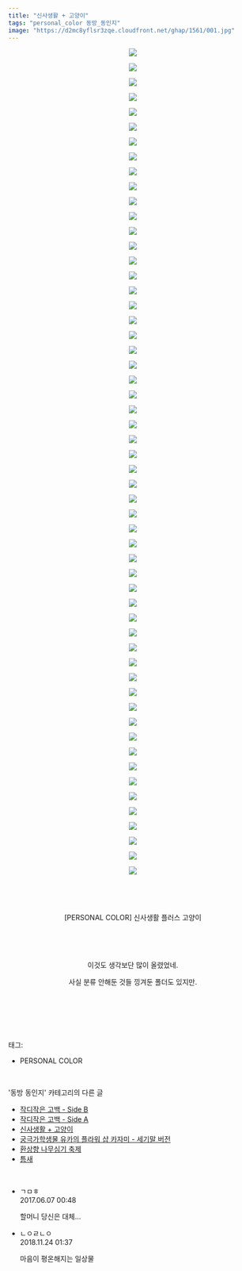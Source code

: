 ```yaml
---
title: "신사생활 + 고양이"
tags: "personal_color 동방_동인지"
image: "https://d2mc8yflsr3zqe.cloudfront.net/ghap/1561/001.jpg"
---
```

<div class="article">
<p style="text-align: center; clear: none; float: none;"><img src="{{ site.imgserver2 }}/ghap/1561/001.jpg"/></p>
<p style="text-align: center; clear: none; float: none;"><img src="{{ site.imgserver2 }}/ghap/1561/002.jpg"/></p>
<p style="text-align: center; clear: none; float: none;"><img src="{{ site.imgserver2 }}/ghap/1561/003.jpg"/></p>
<p style="text-align: center; clear: none; float: none;"><img src="{{ site.imgserver2 }}/ghap/1561/004.jpg"/></p>
<p style="text-align: center; clear: none; float: none;"><img src="{{ site.imgserver2 }}/ghap/1561/005.jpg"/></p>
<p style="text-align: center; clear: none; float: none;"><img src="{{ site.imgserver2 }}/ghap/1561/006.jpg"/></p>
<p style="text-align: center; clear: none; float: none;"><img src="{{ site.imgserver2 }}/ghap/1561/007.jpg"/></p>
<p style="text-align: center; clear: none; float: none;"><img src="{{ site.imgserver2 }}/ghap/1561/008.jpg"/></p>
<p style="text-align: center; clear: none; float: none;"><img src="{{ site.imgserver2 }}/ghap/1561/009.jpg"/></p>
<p style="text-align: center; clear: none; float: none;"><img src="{{ site.imgserver2 }}/ghap/1561/010.jpg"/></p>
<p style="text-align: center; clear: none; float: none;"><img src="{{ site.imgserver2 }}/ghap/1561/011.jpg"/></p>
<p style="text-align: center; clear: none; float: none;"><img src="{{ site.imgserver2 }}/ghap/1561/012.jpg"/></p>
<p style="text-align: center; clear: none; float: none;"><img src="{{ site.imgserver2 }}/ghap/1561/013.jpg"/></p>
<p style="text-align: center; clear: none; float: none;"><img src="{{ site.imgserver2 }}/ghap/1561/014.jpg"/></p>
<p style="text-align: center; clear: none; float: none;"><img src="{{ site.imgserver2 }}/ghap/1561/015.jpg"/></p>
<p style="text-align: center; clear: none; float: none;"><img src="{{ site.imgserver2 }}/ghap/1561/016.jpg"/></p>
<p style="text-align: center; clear: none; float: none;"><img src="{{ site.imgserver2 }}/ghap/1561/017.jpg"/></p>
<p style="text-align: center; clear: none; float: none;"><img src="{{ site.imgserver2 }}/ghap/1561/018.jpg"/></p>
<p style="text-align: center; clear: none; float: none;"><img src="{{ site.imgserver2 }}/ghap/1561/019.jpg"/></p>
<p style="text-align: center; clear: none; float: none;"><img src="{{ site.imgserver2 }}/ghap/1561/020.jpg"/></p>
<p style="text-align: center; clear: none; float: none;"><img src="{{ site.imgserver2 }}/ghap/1561/021.jpg"/></p>
<p style="text-align: center; clear: none; float: none;"><img src="{{ site.imgserver2 }}/ghap/1561/022.jpg"/></p>
<p style="text-align: center; clear: none; float: none;"><img src="{{ site.imgserver2 }}/ghap/1561/023.jpg"/></p>
<p style="text-align: center; clear: none; float: none;"><img src="{{ site.imgserver2 }}/ghap/1561/024.jpg"/></p>
<p style="text-align: center; clear: none; float: none;"><img src="{{ site.imgserver2 }}/ghap/1561/025.jpg"/></p>
<p style="text-align: center; clear: none; float: none;"><img src="{{ site.imgserver2 }}/ghap/1561/026.jpg"/></p>
<p style="text-align: center; clear: none; float: none;"><img src="{{ site.imgserver2 }}/ghap/1561/027.jpg"/></p>
<p style="text-align: center; clear: none; float: none;"><img src="{{ site.imgserver2 }}/ghap/1561/028.jpg"/></p>
<p style="text-align: center; clear: none; float: none;"><img src="{{ site.imgserver2 }}/ghap/1561/029.jpg"/></p>
<p style="text-align: center; clear: none; float: none;"><img src="{{ site.imgserver2 }}/ghap/1561/030.jpg"/></p>
<p style="text-align: center; clear: none; float: none;"><img src="{{ site.imgserver2 }}/ghap/1561/031.jpg"/></p>
<p style="text-align: center; clear: none; float: none;"><img src="{{ site.imgserver2 }}/ghap/1561/032.jpg"/></p>
<p style="text-align: center; clear: none; float: none;"><img src="{{ site.imgserver2 }}/ghap/1561/033.jpg"/></p>
<p style="text-align: center; clear: none; float: none;"><img src="{{ site.imgserver2 }}/ghap/1561/034.jpg"/></p>
<p style="text-align: center; clear: none; float: none;"><img src="{{ site.imgserver2 }}/ghap/1561/035.jpg"/></p>
<p style="text-align: center; clear: none; float: none;"><img src="{{ site.imgserver2 }}/ghap/1561/036.jpg"/></p>
<p style="text-align: center; clear: none; float: none;"><img src="{{ site.imgserver2 }}/ghap/1561/037.jpg"/></p>
<p style="text-align: center; clear: none; float: none;"><img src="{{ site.imgserver2 }}/ghap/1561/038.jpg"/></p>
<p style="text-align: center; clear: none; float: none;"><img src="{{ site.imgserver2 }}/ghap/1561/039.jpg"/></p>
<p style="text-align: center; clear: none; float: none;"><img src="{{ site.imgserver2 }}/ghap/1561/040.jpg"/></p>
<p style="text-align: center; clear: none; float: none;"><img src="{{ site.imgserver2 }}/ghap/1561/041.jpg"/></p>
<p style="text-align: center; clear: none; float: none;"><img src="{{ site.imgserver2 }}/ghap/1561/042.jpg"/></p>
<p style="text-align: center; clear: none; float: none;"><img src="{{ site.imgserver2 }}/ghap/1561/043.jpg"/></p>
<p style="text-align: center; clear: none; float: none;"><img src="{{ site.imgserver2 }}/ghap/1561/044.jpg"/></p>
<p style="text-align: center; clear: none; float: none;"><img src="{{ site.imgserver2 }}/ghap/1561/045.jpg"/></p>
<p style="text-align: center; clear: none; float: none;"><img src="{{ site.imgserver2 }}/ghap/1561/046.jpg"/></p>
<p style="text-align: center; clear: none; float: none;"><img src="{{ site.imgserver2 }}/ghap/1561/047.jpg"/></p>
<p style="text-align: center; clear: none; float: none;"><img src="{{ site.imgserver2 }}/ghap/1561/048.jpg"/></p>
<p style="text-align: center; clear: none; float: none;"><img src="{{ site.imgserver2 }}/ghap/1561/049.jpg"/></p>
<p style="text-align: center; clear: none; float: none;"><img src="{{ site.imgserver2 }}/ghap/1561/050.jpg"/></p>
<p style="text-align: center; clear: none; float: none;"><img src="{{ site.imgserver2 }}/ghap/1561/051.jpg"/></p>
<p style="text-align: center; clear: none; float: none;"><img src="{{ site.imgserver2 }}/ghap/1561/052.jpg"/></p>
<p style="text-align: center; clear: none; float: none;"><img src="{{ site.imgserver2 }}/ghap/1561/053.jpg"/></p>
<p style="text-align: center; clear: none; float: none;"><img src="{{ site.imgserver2 }}/ghap/1561/054.jpg"/></p>
<p style="text-align: center; clear: none; float: none;"><img src="{{ site.imgserver2 }}/ghap/1561/055.jpg"/></p>
<p style="text-align: center; clear: none; float: none;"><img src="{{ site.imgserver2 }}/ghap/1561/056.jpg"/></p>
<p style="text-align: center; clear: none; float: none;"><br/></p>
<p style="text-align: center; clear: none; float: none;"><br/></p>
<p style="text-align: center; clear: none; float: none;">[PERSONAL COLOR] 신사생활 플러스 고양이</p>
<p style="text-align: center; clear: none; float: none;"><br/></p>
<p style="text-align: center; clear: none; float: none;"><br/></p>
<p style="text-align: center; clear: none; float: none;">이것도 생각보단 많이 올렸었네.</p>
<p style="text-align: center; clear: none; float: none;">사실 분류 안해둔 것들 낑겨둔 폴더도 있지만.</p>
<p style="text-align: center; clear: none; float: none;"><br/></p>
<p><br/></p>
</div><br/>
<div class="tagTrail">
<p>태그: </p>
<ul>
<li>PERSONAL COLOR</li>
</ul>
</div><br/>
<div class="another">
<p>'동방 동인지' 카테고리의 다른 글</p>
<ul>
<li><a href="/ghap_1563">작디작은 고백 - Side B</a></li>
<li><a href="/ghap_1562">작디작은 고백 - Side A</a></li>
<li><a href="/ghap_1561">신사생활 + 고양이</a></li>
<li><a href="/ghap_1560">궁극가학생물 유카의 플라워 샵 카자미 - 세기말 버전</a></li>
<li><a href="/ghap_1559">환상향 나무심기 축제</a></li>
<li><a href="/ghap_1558">틈새</a></li>
</ul>
</div><br/>
<div class="cb_module cb_fluid">
<div class="cb_wrt cb_profile">
<div class="comment">
<ul>
<li class="cb_thumb_off" id="comment15007707">
<div class="cb_comment_area">
<div class="cb_info_area">
<div class="cb_section">
<span class="cb_nick_name">ㄱㅁㅎ</span>
</div>
<div class="cb_section">
<span class="cb_date">2017.06.07 00:48 </span>
</div>
</div>
<div class="cb_dsc_comment">
<p class="cb_dsc">
											할머니 당신은 대체...
										</p>
</div>
</div></li>
<li class="cb_thumb_off" id="comment15377661">
<div class="cb_comment_area">
<div class="cb_info_area">
<div class="cb_section">
<span class="cb_nick_name">ㄴㅇㄹㄴㅇ</span>
</div>
<div class="cb_section">
<span class="cb_date">2018.11.24 01:37 </span>
</div>
</div>
<div class="cb_dsc_comment">
<p class="cb_dsc">
											마음이 평온해지는 일상물
										</p>
</div>
</div></li>
</ul>
</div>
</div><!-- commentList close -->
</div><br/>
